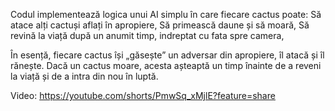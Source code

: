 Codul implementează logica unui AI simplu în care fiecare cactus poate:
    Să atace alți cactuși aflați în apropiere,
    Să primească daune și să moară,
    Să revină la viață după un anumit timp, indreptat cu fata spre camera,
    
În esență, fiecare cactus își „găsește” un adversar din apropiere, îl atacă și îl rănește. Dacă un cactus moare, acesta așteaptă un timp înainte de a reveni la viață și de a intra din nou în luptă.

Video: https://youtube.com/shorts/PmwSq_xMjlE?feature=share






